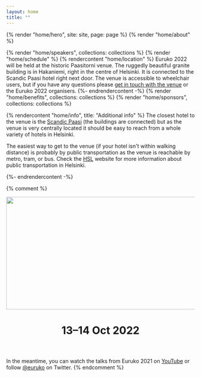 ```yaml
---
layout: home
title: ""
---
```


{% render "home/hero", site: site, page: page %}
{% render "home/about" %}
<!-- {% render "home/newsletter" %} -->
{% render "home/speakers", collections: collections %}
{% render "home/schedule" %}
{% rendercontent "home/location" %}
Euruko 2022 will be held at the historic Paasitorni venue. The ruggedly beautiful granite building is in Hakaniemi, right in the centre of Helsinki. It is connected to the Scandic Paasi hotel right next door. The venue is accessible to wheelchair users, but if you have any questions please [get in touch with the venue](https://www.paasitorni.fi/en/contact/) or the Euruko 2022 organisers.
{%- endrendercontent -%}
{% render "home/benefits", collections: collections %}
{% render "home/sponsors", collections: collections %}

{% rendercontent "home/info", title: "Additional info" %}
The closest hotel to the venue is the [Scandic Paasi](https://www.scandichotels.com/hotels/finland/helsinki/scandic-paasi) (the buildings are connected) but as the venue is very centrally located it should be easy to reach from a whole variety of hotels in Helsinki.

The easiest way to get to the venue (if your hotel isn't within walking distance) is probably by public transportation as the venue is reachable by metro, tram, or bus. Check the [HSL](https://www.hsl.fi/en) website for more information about public transportation in Helsinki.

<!-- <div>
  <a href="https://example.com" class="section__cta section__cta--teal">
    Example call to action
  </a>
</div> -->

{%- endrendercontent -%}

{% comment %}
<header>
  <div>
    <img width="1280" height="300" src="{% webpack_path images/euruko-glow.svg %}" alt="Euruko">
    <h1 class="neonText">13–14 Oct 2022</h1>
  </div>
</header>

In the meantime, you can watch the talks from Euruko 2021 on [YouTube](https://www.youtube.com/euruko) or follow [@euruko](https://twitter.com/euruko) on Twitter.
{% endcomment %}
